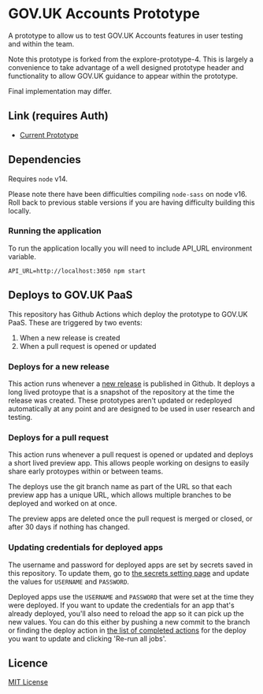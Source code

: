 # GOV.UK Accounts Prototype

A prototype to allow us to test GOV.UK Accounts features in user testing
and within the team.

Note this prototype is forked from the explore-prototype-4.
This is largely a convenience to take advantage of a well designed prototype
header and functionality to allow GOV.UK guidance to appear within the prototype.

Final implementation may differ.

## Link (requires Auth)

- [Current Prototype](https://govuk-accounts-prototype-1.herokuapp.com/)

## Dependencies

Requires `node` v14.

Please note there have been difficulties compiling `node-sass` on node v16. Roll back to
previous stable versions if you are having difficulty building this locally.

### Running the application

To run the application locally you will need to include API_URL environment variable.

`API_URL=http://localhost:3050 npm start`

## Deploys to GOV.UK PaaS

This repository has Github Actions which deploy the prototype to GOV.UK PaaS. 
These are triggered by two events:

1. When a new release is created
2. When a pull request is opened or updated

### Deploys for a new release

This action runs whenever a [new release](https://github.com/alphagov/govuk-accounts-explore-prototype-1/releases/new) 
is published in Github. It deploys a 
long lived protoype that is a snapshot of the repository at the time the release 
was created. These prototypes aren't updated or redeployed automatically at any 
point and are designed to be used in user research and testing.


### Deploys for a pull request

This action runs whenever a pull request is opened or updated and deploys a short 
lived preview app. This allows people working on designs to easily share early protoypes 
within or between teams.

The deploys use the git branch name as part of the URL so that each preview app has a 
unique URL, which allows multiple branches to be deployed and worked on at once.

The preview apps are deleted once the pull request is merged or closed, or after 30 days 
if nothing has changed.

### Updating credentials for deployed apps

The username and password for deployed apps are set by secrets saved in this repository.
To update them, go to [the secrets setting page](https://github.com/alphagov/govuk-accounts-explore-prototype-1/settings/secrets/actions) 
and update the values for `USERNAME` and `PASSWORD`.

Deployed apps use the `USERNAME` and `PASSWORD` that were set at the time they were deployed.
If you want to update the credentials for an app that's already deployed, you'll also need to reload 
the app so it can pick up the new values. You can do this either by pushing a new commit to 
the branch or finding the deploy action in 
[the list of completed actions](https://github.com/alphagov/govuk-accounts-explore-prototype-1/actions/workflows/deploy-preview.yml) 
for the deploy you want to update and clicking 'Re-run all jobs'.

## Licence

[MIT License](LICENCE)
